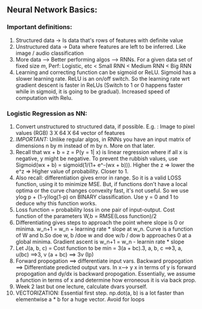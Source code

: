 ## Neural Network Basics:
### Important definitions:
1. Structured data -> Is data that's rows of features with definite value
2. Unstructured data -> Data where features are left to be inferred. Like image / audio classification
3. More data --> Better performing algos --> RNNs. For a given data set of fixed size _m_, Perf: Logistic, etc < Small RNN < Medium RNN < Big RNN
4. Learning and correcting function can be sigmoid or ReLU. Sigmoid has a slower learning rate. ReLU is an on/off switch. So the learning rate wrt gradient descent is faster in ReLUs (Switch to 1 or 0 happens faster while in sigmoid, it is going to be gradual). Increased speed of computation with Relu.

### Logistic Regression as NN:
1. Convert unstructured to structured data, if possible. E.g. : Image to pixel values (RGB) 3 X 64 X 64 vector of features
2. _*IMPORTANT:*_ Unlike regular algos, in RNNs you have an input matrix of dimensions n by m instead of m by n. More on that later. 
3. Recall that wx + b = z = P(y = 1| x) is linear regression where if all x is negative, y might be negative. To  prevent the rubbish values, use Sigmoid(wx + b) = sigmoid(1/(1+ e^-(wx + b))). Higher the z => lower the e^z  => Higher value of probability. Closer to 1.
4. Also recall: differentiation gives error in range. So it is a valid LOSS function, using it to minimize MSE. But, if functions don't have a local optima or the curve changes convexity fast, it's not useful. So we use ylog p + (1-y)log(1-p) on BINARY classification. Use y = 0 and 1 to deduce why this function works.
5. Loss function = probability loss in one pair of input-output. Cost function of the parameters W,b =  RMSE(Loss function)/2
6. Differentiating gives steps to approach the point where slope is 0 or minima. w_n+1 = w_n + learning rate * slope at w_n. Curve is a function of W and b.So doe w, b /doe w and doe w/b / dow b approaches 0 at a global minima. Gradient ascent is w_n+1 = w_n - learnin rate * slope
7. Let J(a, b, c) = Cost function to be min = 3(a + bc).3, a, b, c ==>3, a, u(bc) ==>3, v (a + bc) ==> 3v (Ip)
8. Forward propogation ==> differentiate input vars. Backward propogation ==> Differentiate predicted output vars. In x--> y  x in terms of y is forward propogation and dy/dx is backward propogation. Essentially, we assume a function in terms of x and determine how erroneous it is via back prop. 
9. Week 2 last but one lecture, calculate dvars yourself. 
10. VECTORIZATION: Essential first step. np.dot(a, b) is a lot faster than elementwise a * b for a huge vector. Avoid for loops
